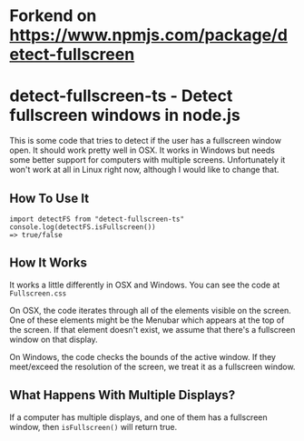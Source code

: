 # Forkend on https://www.npmjs.com/package/detect-fullscreen

# detect-fullscreen-ts - Detect fullscreen windows in node.js

This is some code that tries to detect if the user has a fullscreen window open. It should work pretty well in OSX. It works in Windows but needs some better support for computers with multiple screens. Unfortunately it won't work at all in Linux right now, although I would like to change that.

## How To Use It

```
import detectFS from "detect-fullscreen-ts"
console.log(detectFS.isFullscreen())
=> true/false
```

## How It Works

It works a little differently in OSX and Windows. You can see the code at `Fullscreen.css`

On OSX, the code iterates through all of the elements visible on the screen. One of these elements might be the Menubar which appears at the top of the screen. If that element doesn't exist, we assume that there's a fullscreen window on that display.

On Windows, the code checks the bounds of the active window. If they meet/exceed the resolution of the screen, we treat it as a fullscreen window.

## What Happens With Multiple Displays?

If a computer has multiple displays, and one of them has a fullscreen window, then `isFullscreen()` will return true.

